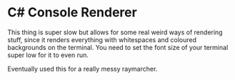 # C# Console Renderer

This thing is super slow but allows for some real weird ways of rendering stuff, since it renders everything with whitespaces and coloured backgrounds on the terminal.
You need to set the font size of your terminal super low for it to even run.

Eventually used this for a really messy raymarcher.
